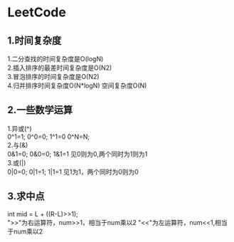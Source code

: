 # LeetCode
## 1.时间复杂度
1.二分查找的时间复杂度是O(logN)  
2.插入排序的最差时间复杂度是O(N2)  
3.冒泡排序的时间复杂度是O(N2)  
4.归并排序时间复杂度O(N*logN) 空间复杂度O(N)
## 2.一些数学运算
1.异或(^)  
  0^1=1; 0^0=0; 1^1=0 0^N=N;  
2.与(&)  
0&1=0; 0&0=0; 1&1=1 见0则为0,两个同时为1则为1  
3.或(|)  
0|0=0; 0|1=1; 1|1=1 见1为1，两个同时为0则为0  
## 3.求中点  
int mid = L + ((R-L)>>1);  
">>"为右运算符，num>>1，相当于num乘以2
"<<"为左运算符，num<<1,相当于num乘以2
